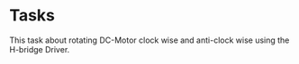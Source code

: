 # Tasks
 
This task about rotating DC-Motor clock wise and anti-clock wise using the H-bridge Driver.
